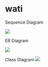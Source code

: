 # wati

Sequence Diagram

[![](https://mermaid.ink/img/pako:eNqdVMtuwjAQ_BXLZ6rec0BCJaL0UFWkopdclnhbLBI7dTZRK8S_184LFEwJ-BAl2Znxzvix54kWyANe4HeJKsG5hC8DWayYHTkYkonMQRH7wA2b5fl5YRVG72z2tmQRmkomeI6YA8EGCk_lRW8Ve9b5TqqCLSRty00Damd7mE6H8gFbILEnXUlRCzd4SG0jmKCsUNTolfNTUFN1Y6jjlV5DKgUQdvSi4WNa9L_YUlUO9a9y235gSVQaxUJjtGm1lKWeNt2orq9qdik2ASz6ANhJj_V3-CP7zt3oiF7HbYPHJEc6OhLqiU8Mjp1yQLkxxd7tq6Yzxx4tz04bBnnku4XxRumGR2l8slfXNoIKx3Eur8ilgNhjv90G4d_hy6Nwx0GwDz7hGZoMpLDX0N7VYk5bzDDmgX0VYHYxj9XB4srcHc5QSNKGB59gPU44lKSjX5XwgEyJHai9x1rU4Q-8V4hX)](https://mermaid.live/edit#pako:eNqdVMtuwjAQ_BXLZ6rec0BCJaL0UFWkopdclnhbLBI7dTZRK8S_184LFEwJ-BAl2Znxzvix54kWyANe4HeJKsG5hC8DWayYHTkYkonMQRH7wA2b5fl5YRVG72z2tmQRmkomeI6YA8EGCk_lRW8Ve9b5TqqCLSRty00Damd7mE6H8gFbILEnXUlRCzd4SG0jmKCsUNTolfNTUFN1Y6jjlV5DKgUQdvSi4WNa9L_YUlUO9a9y235gSVQaxUJjtGm1lKWeNt2orq9qdik2ASz6ANhJj_V3-CP7zt3oiF7HbYPHJEc6OhLqiU8Mjp1yQLkxxd7tq6Yzxx4tz04bBnnku4XxRumGR2l8slfXNoIKx3Eur8ilgNhjv90G4d_hy6Nwx0GwDz7hGZoMpLDX0N7VYk5bzDDmgX0VYHYxj9XB4srcHc5QSNKGB59gPU44lKSjX5XwgEyJHai9x1rU4Q-8V4hX)

ER Diagram

[![](https://mermaid.ink/img/pako:eNqF0sFqwzAMANBfMT73C3Jde-ipoxs7BYywlFQstosid4TSf5_TplsDzeaDMehZyJLP1ickW1mSNUMrEOpoftbL7mO7dvvN627_bs6PEWNyZjRCxyToGOexXoVja3zKUWVwEQLNAUellqSI2LAEQuehp_66P5dIoIe7GvM-Z0I-nUh-Ey5T8Mon-t9x9IwU1QnoQnENKHSsw0g4zQ2WW8qBbr1Sh-krdgmwlAi6QL2U1_4F8hEnYB7Fxa5sIAnAWEZ6HVht9UCl_bYqRwT5rG0dR3dLsUHWJLZqoOtpZSFrehuit5VKpjuafsakLt-BG6_c)](https://mermaid.live/edit#pako:eNqF0sFqwzAMANBfMT73C3Jde-ipoxs7BYywlFQstosid4TSf5_TplsDzeaDMehZyJLP1ickW1mSNUMrEOpoftbL7mO7dvvN627_bs6PEWNyZjRCxyToGOexXoVja3zKUWVwEQLNAUellqSI2LAEQuehp_66P5dIoIe7GvM-Z0I-nUh-Ey5T8Mon-t9x9IwU1QnoQnENKHSsw0g4zQ2WW8qBbr1Sh-krdgmwlAi6QL2U1_4F8hEnYB7Fxa5sIAnAWEZ6HVht9UCl_bYqRwT5rG0dR3dLsUHWJLZqoOtpZSFrehuit5VKpjuafsakLt-BG6_c)

Class Diagram
[![](https://mermaid.ink/img/pako:eNqNU8tuwjAQ_BXLp7Y8PiBCHCgVl57gGimy7A1YTRy63qAiGr69GyCNA0lVH6JoZjw7O0pOUhcGZCR1prxfWrVFlcdO8HktHGGRZYAL5aEPE7PvyYSxgzVr2BdILd3Ieygxnc5DZgN4sBoebtzwVr5UpGob-KJAHKDipRvnqrps1h_ldFUIMekbrAcyVn8sF4nRTjmTwQooEKzhswRPT8_i3Xo6B8x5IGQT4j5iuK7ubaUabJLDbTux6rv_yhRO_U00m1lGMFUa5vMGHInlYgNdu7BJ3wn5sHbrPhKr0hqBNWwSa1rcE1q3ZdOSWz8mTuXQkhyJGZdazMEkmr9Sf3l2FQYU7Rq29unSCJwYsDV4lChN9gDDvHXaGnCUoKK74SmXmVk61pQtOn00R45lDpgra_jXvFQSS9oBLyojfjUKP2IZu4p15d7whDdjqUAZpSrzMJaqpGJzdFpGhCU0otvvfVNVPxMKW7Q)](https://mermaid.live/edit#pako:eNqNU8tuwjAQ_BXLp7Y8PiBCHCgVl57gGimy7A1YTRy63qAiGr69GyCNA0lVH6JoZjw7O0pOUhcGZCR1prxfWrVFlcdO8HktHGGRZYAL5aEPE7PvyYSxgzVr2BdILd3Ieygxnc5DZgN4sBoebtzwVr5UpGob-KJAHKDipRvnqrps1h_ldFUIMekbrAcyVn8sF4nRTjmTwQooEKzhswRPT8_i3Xo6B8x5IGQT4j5iuK7ubaUabJLDbTux6rv_yhRO_U00m1lGMFUa5vMGHInlYgNdu7BJ3wn5sHbrPhKr0hqBNWwSa1rcE1q3ZdOSWz8mTuXQkhyJGZdazMEkmr9Sf3l2FQYU7Rq29unSCJwYsDV4lChN9gDDvHXaGnCUoKK74SmXmVk61pQtOn00R45lDpgra_jXvFQSS9oBLyojfjUKP2IZu4p15d7whDdjqUAZpSrzMJaqpGJzdFpGhCU0otvvfVNVPxMKW7Q)
